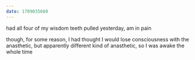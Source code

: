 ```yaml
---
date: 1709035660
---
```


had all four of my wisdom teeth pulled yesterday, am in pain

though, for some reason, I had thought I would lose consciousness with the anasthetic, but apparently different kind of anasthetic, so I was awake the whole time
